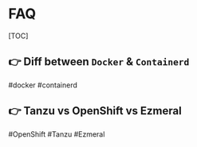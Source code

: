 # FAQ

[TOC]



## 👉 Diff between `Docker` & `Containerd`
#docker #containerd



[Diff between Docker & Containerd]: https://www.theserverside.com/blog/Coffee-Talk-Java-News-Stories-and-Opinions/Whats-the-difference-between-containerd-and-Docker



## 👉 Tanzu vs OpenShift vs Ezmeral
#OpenShift #Tanzu #Ezmeral



[Tanzu vs OpenShift vs Ezmeral]: https://www.techtarget.com/searchvmware/feature/Tanzu-vs-OpenShift-vs-Ezmeral-3-rivals-Kubernetes-offerings

[Redhat Openshift]: https://access.redhat.com/documentation/en-us/openshift_container_platform/4.10

[VMWare Tanzu]: https://docs.pivotal.io
